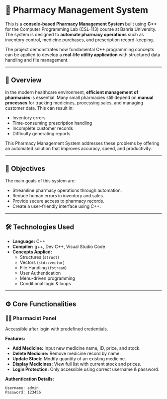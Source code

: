 # 💊 Pharmacy Management System

This is a **console-based Pharmacy Management System** built using **C++** for the Computer Programming Lab (CSL-113) course at Bahria University. The system is designed to **automate pharmacy operations** such as inventory control, medicine purchases, and prescription record-keeping.

The project demonstrates how fundamental C++ programming concepts can be applied to develop a **real-life utility application** with structured data handling and file management.

---

## 📌 Overview

In the modern healthcare environment, **efficient management of pharmacies** is essential. Many small pharmacies still depend on **manual processes** for tracking medicines, processing sales, and managing customer data. This can result in:

- Inventory errors
- Time-consuming prescription handling
- Incomplete customer records
- Difficulty generating reports

This Pharmacy Management System addresses these problems by offering an automated solution that improves accuracy, speed, and productivity.

---

## 🧠 Objectives

The main goals of this system are:

- Streamline pharmacy operations through automation.
- Reduce human errors in inventory and sales.
- Provide secure access to pharmacy records.
- Create a user-friendly interface using C++.

---

## 🛠️ Technologies Used

- **Language:** C++
- **Compiler:** g++, Dev C++, Visual Studio Code
- **Concepts Applied:**
  - Structures (`struct`)
  - Vectors (`std::vector`)
  - File Handling (`fstream`)
  - User Authentication
  - Menu-driven programming
  - Conditional logic & loops

---

## ⚙️ Core Functionalities

### 👨‍⚕️ Pharmacist Panel
Accessible after login with predefined credentials.

**Features:**
- **Add Medicine:** Input new medicine name, ID, price, and stock.
- **Delete Medicine:** Remove medicine record by name.
- **Update Stock:** Modify quantity of an existing medicine.
- **Display Medicines:** View full list with current stock and prices.
- **Login Protection:** Only accessible using correct username & password.

**Authentication Details:**
```plaintext
Username: admin
Password: 123456
